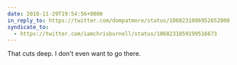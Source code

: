 ```yaml
---
date: 2018-11-29T19:54:56+0000
in_reply_to: https://twitter.com/dompatmore/status/1068231086952652800
syndicate_to:
  - https://twitter.com/iamchrisburnell/status/1068231859199516673
---
```


That cuts deep. I don't even want to go there.

